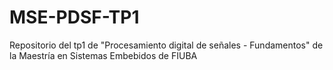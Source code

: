 # MSE-PDSF-TP1
Repositorio del tp1 de "Procesamiento digital de señales - Fundamentos" de la Maestría en Sistemas Embebidos de FIUBA

